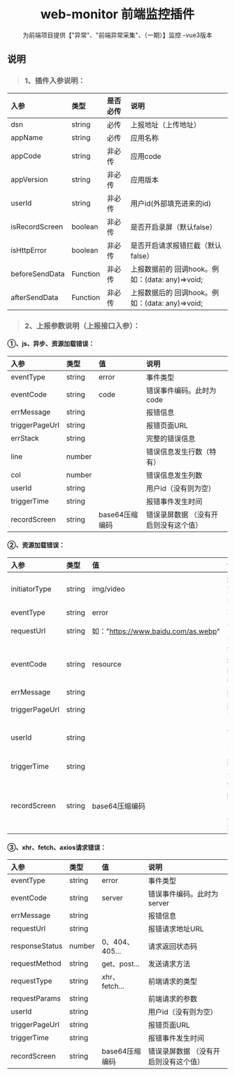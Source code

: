 <div align="center">
    <h1>web-monitor 前端监控插件</h1>
    <p>
    为前端项目提供【"异常"、"前端异常采集"、（一期）】监控 -vue3版本
   </p>
</div>


## 说明
>  ### 1、插件入参说明：


  | 入参           | 类型     | 是否必传 | 说明                                            |
  | :------------- | :------- | :------- | :---------------------------------------------- |
  | dsn            | string   | 必传     | 上报地址（上传地址）                            |
  | appName        | string   | 必传     | 应用名称                                        |
  | appCode        | string   | 非必传   | 应用code                                        |
  | appVersion     | string   | 非必传   | 应用版本                                        |
  | userId       | string   | 非必传   | 用户id(外部填充进来的id)                        |
  | isRecordScreen | boolean  | 非必传   | 是否开启录屏（默认false）                       |
  | isHttpError    | boolean  | 非必传   | 是否开启请求报错拦截（默认false）               |
  | beforeSendData | Function | 非必传   | 上报数据前的 回调hook。例如：(data: any)=>void; |
  | afterSendData  | Function | 非必传   | 上报数据后的 回调hook。例如：(data: any)=>void; |


  
> ### 2、上报参数说明（上报接口入参）：

 #### ①、js、异步、资源加载错误：
  
  | 入参           | 类型   | 值             | 说明                                  |
  | :------------- | :----- | :------------- | :------------------------------------ |
  | eventType      | string | error          | 事件类型                              |
  | eventCode        | string | code           | 错误事件编码。此时为code                |
  | errMessage     | string |                | 报错信息                              |
  | triggerPageUrl | string |                | 报错页面URL                           |
  | errStack       | string |                | 完整的错误信息                        |
  | line           | number |                | 错误信息发生行数（特有）              |
  | col            | number |                | 错误信息发生列数                      |
  | userId       | string |                | 用户id（没有则为空）                  |
  | triggerTime    | string |                | 报错事件发生时间                      |
  | recordScreen   | string | base64压缩编码 | 错误录屏数据 （没有开启则没有这个值） |

  #### ②、资源加载错误：

  | 入参           | 类型   | 值                                  | 说明                                  |
  | :------------- | :----- | :---------------------------------- | :------------------------------------ |
  | initiatorType  | string | img/video                           | 通过某种方式请求的资源                |
  | eventType      | string | error                               | 事件类型                              |
  | requestUrl     | string | 如："https://www.baidu.com/as.webp" | 请求资源具体url                       |
  | eventCode        | string | resource                                | 错误事件编码。此时为resource                |
  | errMessage     | string |                                     | 报错信息                              |
  | triggerPageUrl | string |                                     | 报错页面URL                           |
  | userId       | string |                                     | 用户id（没有则为空）                  |
  | triggerTime    | string |                                     | 报错事件发生时间                      |
  | recordScreen   | string | base64压缩编码                      | 错误录屏数据 （没有开启则没有这个值） |

  #### ③、xhr、fetch、axios请求错误：

  | 入参           | 类型   | 值             | 说明                                  |
  | :------------- | :----- | :------------- | :------------------------------------ |
  | eventType      | string | error          | 事件类型                              |
  | eventCode        | string | server         | 错误事件编码。此时为server              |
  | errMessage     | string |                | 报错信息                              |
  | requestUrl     | string |                | 报错请求地址URL                       |
  | responseStatus | number | 0、404、405... | 请求返回状态码                        |
  | requestMethod  | string | get、post...   | 发送请求方法                          |
  | requestType    | string | xhr、fetch...  | 前端请求的类型                        |
  | requestParams  | string |                | 前端请求的参数                        |
  | userId       | string |                | 用户id（没有则为空）                  |
  | triggerPageUrl | string |                | 报错页面URL                           |
  | triggerTime    | string |                | 报错事件发生时间                      |
  | recordScreen   | string | base64压缩编码 | 错误录屏数据 （没有开启则没有这个值） |
